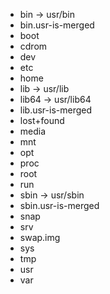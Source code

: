 
- bin -> usr/bin
- bin.usr-is-merged
- boot
- cdrom
- dev
- etc
- home
- lib -> usr/lib
- lib64 -> usr/lib64
- lib.usr-is-merged
- lost+found
- media
- mnt
- opt
- proc
- root
- run
- sbin -> usr/sbin
- sbin.usr-is-merged
- snap
- srv
- swap.img
- sys
- tmp
- usr
- var
